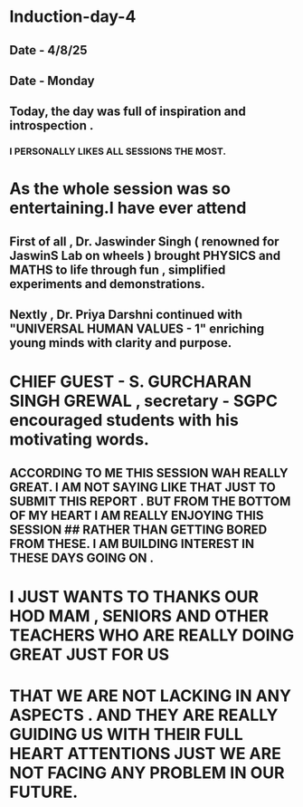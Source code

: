 # Induction-day-4
## Date - 4/8/25
## Date - Monday
## Today, the day was full of inspiration and introspection .
### I PERSONALLY LIKES ALL SESSIONS THE MOST.
# As the whole session was so entertaining.I have ever attend
## First of all , Dr. Jaswinder Singh ( renowned for JaswinS Lab on wheels ) brought PHYSICS and MATHS to life through fun , simplified experiments and demonstrations.
## Nextly , Dr. Priya Darshni continued with "UNIVERSAL HUMAN VALUES - 1" enriching young minds with clarity and purpose.
# CHIEF GUEST - S. GURCHARAN SINGH GREWAL , secretary - SGPC encouraged students with his motivating words.
## ACCORDING TO ME THIS SESSION WAH REALLY GREAT. I AM NOT SAYING LIKE THAT JUST TO SUBMIT THIS REPORT . BUT FROM THE BOTTOM OF MY HEART I AM REALLY ENJOYING THIS SESSION ## RATHER THAN GETTING BORED FROM THESE. I AM BUILDING INTEREST IN THESE DAYS GOING ON .
# I JUST WANTS TO THANKS OUR HOD MAM , SENIORS AND OTHER TEACHERS WHO ARE REALLY DOING GREAT JUST FOR US
# THAT WE ARE NOT LACKING IN ANY ASPECTS . AND THEY ARE REALLY GUIDING US WITH THEIR FULL HEART ATTENTIONS JUST WE ARE NOT FACING ANY PROBLEM IN OUR FUTURE.
